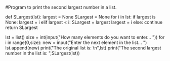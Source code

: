 #Program to print the second largest number in a list.

def SLargest(lst):
    largest = None
    SLargest = None
    for i in lst:
        if largest is None:
            largest = i
        elif largest < i:
            SLargest = largest
            largest = i
        else:
            continue    
    return SLargest

lst = list()
size = int(input("How many elements do you want to enter... "))
for i in range(0,size):
    new = input("Enter the next element in the list... ")
    lst.append(new)
print("The original list is: \n",lst)
print("The second largest number in the list is: ",SLargest(lst))
